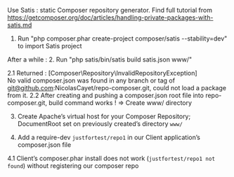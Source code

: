 Use Satis : static Composer repository generator.
Find full tutorial from https://getcomposer.org/doc/articles/handling-private-packages-with-satis.md

1. Run "php composer.phar create-project composer/satis --stability=dev" to import Satis project


After a while :
2. Run "php satis/bin/satis build satis.json www/"

2.1 Returned :
	[Composer\Repository\InvalidRepositoryException]                                                                                           
	  No valid composer.json was found in any branch or tag of git@github.com:NicolasCayet/repo-composer.git, could not load a package from it.
2.2 After creating and pushing a composer.json root file into repo-composer.git, build command works ! => Create www/ directory


3. Create Apache’s virtual host for your Composer Repository; DocumentRoot set on previously created’s directory `www/`


4. Add a require-dev `justfortest/repo1` in our Client application’s composer.json file

4.1 Client’s composer.phar install does not work (`justfortest/repo1 not found`) without registering our composer repo

